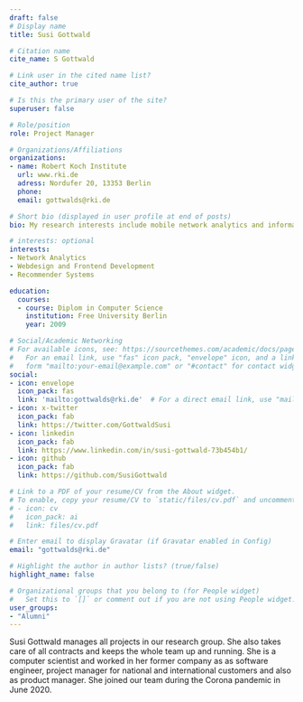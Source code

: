 ```yaml
---
draft: false
# Display name
title: Susi Gottwald

# Citation name
cite_name: S Gottwald

# Link user in the cited name list?
cite_author: true

# Is this the primary user of the site?
superuser: false

# Role/position
role: Project Manager

# Organizations/Affiliations
organizations:
- name: Robert Koch Institute
  url: www.rki.de
  adress: Nordufer 20, 13353 Berlin
  phone: 
  email: gottwalds@rki.de

# Short bio (displayed in user profile at end of posts)
bio: My research interests include mobile network analytics and information retrieval.

# interests: optional
interests:
- Network Analytics
- Webdesign and Frontend Development
- Recommender Systems

education:
  courses:
  - course: Diplom in Computer Science
    institution: Free University Berlin
    year: 2009

# Social/Academic Networking
# For available icons, see: https://sourcethemes.com/academic/docs/page-builder/#icons
#   For an email link, use "fas" icon pack, "envelope" icon, and a link in the
#   form "mailto:your-email@example.com" or "#contact" for contact widget.
social:
- icon: envelope
  icon_pack: fas
  link: 'mailto:gottwalds@rki.de'  # For a direct email link, use "mailto:test@example.org".
- icon: x-twitter
  icon_pack: fab
  link: https://twitter.com/GottwaldSusi
- icon: linkedin
  icon_pack: fab
  link: https://www.linkedin.com/in/susi-gottwald-73b454b1/
- icon: github
  icon_pack: fab
  link: https://github.com/SusiGottwald

# Link to a PDF of your resume/CV from the About widget.
# To enable, copy your resume/CV to `static/files/cv.pdf` and uncomment the lines below.
# - icon: cv
#   icon_pack: ai
#   link: files/cv.pdf

# Enter email to display Gravatar (if Gravatar enabled in Config)
email: "gottwalds@rki.de"

# Highlight the author in author lists? (true/false)
highlight_name: false

# Organizational groups that you belong to (for People widget)
#   Set this to `[]` or comment out if you are not using People widget.
user_groups:
- "Alumni"
---
```


Susi Gottwald manages all projects in our research group. She also takes care of all contracts and keeps the whole team up and running.
She is a computer scientist and worked in her former company as as software engineer, project manager for national and international customers and also as product manager.
She joined our team during the Corona pandemic in June 2020.
